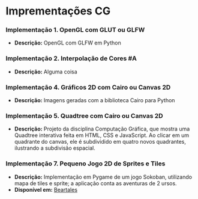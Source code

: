 # Imprementações CG

### Implementação 1. OpenGL com GLUT ou GLFW

* **Descrição:** OpenGL com GLFW em Python

  
### Implementação 2. Interpolação de Cores #A

* **Descrição:** Alguma coisa


### Implementação 4. Gráficos 2D com Cairo ou Canvas 2D

* **Descrição:** Imagens geradas com a biblioteca Cairo para Python


### Implementação 5. Quadtree com Cairo ou Canvas 2D

* **Descrição:** Projeto da disciplina Computação Gráfica, que mostra uma Quadtree interativa feita em HTML, CSS e JavaScript.
Ao clicar em um quadrante do canvas, ele é subdividido em quatro novos quadrantes, ilustrando a subdivisão espacial.


### Implementação 7. Pequeno Jogo 2D de Sprites e Tiles

* **Descrição:** Implementação em Pygame de um jogo Sokoban, utilizando mapa de tiles e sprite; a aplicação conta as aventuras de 2 ursos.
* **Disponível em:** [Beartales](https://github.com/Grizzlyess/Beartales)
